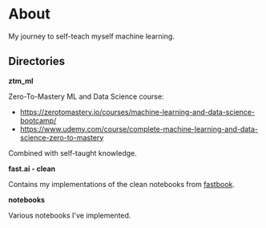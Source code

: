 # About

My journey to self-teach myself machine learning.


## Directories


**ztm_ml**

Zero-To-Mastery ML and Data Science course:

- https://zerotomastery.io/courses/machine-learning-and-data-science-bootcamp/
- https://www.udemy.com/course/complete-machine-learning-and-data-science-zero-to-mastery

Combined with self-taught knowledge.


**fast.ai - clean**

Contains my implementations of the clean notebooks from [fastbook](https://github.com/fastai/fastbook).


**notebooks**

Various notebooks I've implemented.
